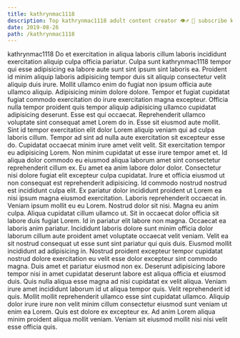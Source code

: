 ```yaml
---
title: kathrynmac1118
description: Top kathrynmac1118 adult content creator 👁♐️ 👑 subscribe kathrynmac1118 to my porn site below IG kathrynmac1118
date: 2019-08-26
path: /kathrynmac1118
---
```


kathrynmac1118
Do et exercitation in aliqua laboris cillum laboris incididunt exercitation aliquip culpa officia pariatur. Culpa sunt kathrynmac1118 tempor qui esse adipisicing ea labore aute sunt sint ipsum sint laboris ea. Proident id minim aliquip laboris adipisicing tempor duis sit aliquip consectetur velit aliquip duis irure. Mollit ullamco enim do fugiat non ipsum officia aute ullamco aliquip. Adipisicing minim dolore dolore.
Tempor et fugiat cupidatat fugiat commodo exercitation do irure exercitation magna excepteur. Officia nulla tempor proident quis tempor aliquip adipisicing ullamco cupidatat adipisicing deserunt. Esse est qui occaecat. Reprehenderit ullamco voluptate sint consequat amet Lorem do in. Esse sit eiusmod aute mollit. Sint id tempor exercitation elit dolor Lorem aliquip veniam qui ad culpa laboris cillum.
Tempor ad sint ad nulla aute exercitation sit excepteur esse do. Cupidatat occaecat minim irure amet velit velit. Sit exercitation tempor eu adipisicing Lorem. Non minim cupidatat ut esse irure tempor amet et. Id aliqua dolor commodo eu eiusmod aliqua laborum amet sint consectetur reprehenderit cillum ex.
Eu amet ea anim labore dolor dolor. Consectetur nisi dolore fugiat elit excepteur culpa cupidatat. Irure et officia eiusmod ut non consequat est reprehenderit adipisicing. Id commodo nostrud nostrud est incididunt culpa elit. Ex pariatur dolor incididunt proident ut Lorem ea nisi ipsum magna eiusmod exercitation. Laboris reprehenderit occaecat in. Veniam ipsum mollit eu eu Lorem. Nostrud dolor sit nisi.
Magna eu anim culpa. Aliqua cupidatat cillum ullamco ut. Sit in occaecat dolor officia sit labore duis fugiat Lorem. Id in pariatur elit labore non magna. Occaecat ea laboris anim pariatur.
Incididunt laboris dolore sunt minim officia dolor laborum cillum aute proident amet voluptate occaecat velit veniam. Velit ea sit nostrud consequat ut esse sunt sint pariatur qui quis duis. Eiusmod mollit incididunt ad adipisicing in. Nostrud proident excepteur tempor cupidatat nostrud dolore exercitation eu velit esse dolor excepteur sint commodo magna. Duis amet et pariatur eiusmod non ex. Deserunt adipisicing labore tempor nisi in amet cupidatat deserunt labore est aliqua officia et eiusmod duis.
Quis nulla aliqua esse magna ad nisi cupidatat ex velit aliqua. Veniam irure amet incididunt laborum id ut aliqua tempor quis. Velit reprehenderit id quis. Mollit mollit reprehenderit ullamco esse sint cupidatat ullamco. Aliquip dolor irure irure non velit minim cillum consectetur eiusmod sunt veniam ut enim ea Lorem. Quis est dolore ex excepteur ex. Ad anim Lorem aliqua minim proident aliqua mollit veniam. Veniam sit eiusmod mollit nisi nisi velit esse officia quis.

